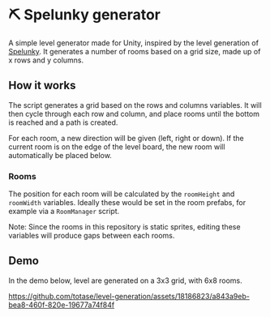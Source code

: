 # ⛏️ Spelunky generator

A simple level generator made for Unity, inspired by the level generation of [Spelunky](https://spelunkyworld.com/original.html). It generates a number of rooms based on a grid size, made up of x rows and y columns.

## How it works

The script generates a grid based on the rows and columns variables. It will then cycle through each row and column, and place rooms until the bottom is reached and a path is created.

For each room, a new direction will be given (left, right or down). If the current room is on the edge of the level board, the new room will automatically be placed below.

### Rooms

The position for each room will be calculated by the `roomHeight` and `roomWidth` variables. Ideally these would be set in the room prefabs, for example via a `RoomManager` script.

Note: Since the rooms in this repository is static sprites, editing these variables will produce gaps between each rooms.

## Demo

In the demo below, level are generated on a 3x3 grid, with 6x8 rooms.

https://github.com/totase/level-generation/assets/18186823/a843a9eb-bea8-460f-820e-19677a74f84f
